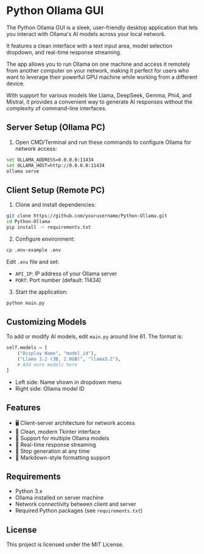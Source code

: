 # Python Ollama GUI

The Python Ollama GUI is a sleek, user-friendly desktop application that lets you interact with Ollama's AI models across your local network.

It features a clean interface with a text input area, model selection dropdown, and real-time response streaming.

The app allows you to run Ollama on one machine and access it remotely from another computer on your network, making it perfect for users who want to leverage their powerful GPU machine while working from a different device.

With support for various models like Llama, DeepSeek, Gemma, Phi4, and Mistral, it provides a convenient way to generate AI responses without the complexity of command-line interfaces.

## Server Setup (Ollama PC)

1. Open CMD/Terminal and run these commands to configure Ollama for network access:
```bash
set OLLAMA_ADDRESS=0.0.0.0:11434
set OLLAMA_HOST=http://0.0.0.0:11434
ollama serve
```

## Client Setup (Remote PC)

1. Clone and install dependencies:
```bash
git clone https://github.com/yourusername/Python-Ollama.git
cd Python-Ollama
pip install -r requirements.txt
```

2. Configure environment:
```bash
cp .env-example .env
```
Edit `.env` file and set:
- `API_IP`: IP address of your Ollama server
- `PORT`: Port number (default: 11434)

3. Start the application:
```bash
python main.py
```

## Customizing Models

To add or modify AI models, edit `main.py` around line 61. The format is:
```python
self.models = [
    ("Display Name", "model_id"),
    ("Llama 3.2 (3B, 2.0GB)", "llama3.2"),
    # Add more models here
]
```
- Left side: Name shown in dropdown menu
- Right side: Ollama model ID

## Features

- 🖥️ Client-server architecture for network access
- 🎯 Clean, modern Tkinter interface
- 🤖 Support for multiple Ollama models
- 💨 Real-time response streaming
- 🛑 Stop generation at any time
- 🎨 Markdown-style formatting support

## Requirements

- Python 3.x
- Ollama installed on server machine
- Network connectivity between client and server
- Required Python packages (see `requirements.txt`)

## License

This project is licensed under the MIT License.

